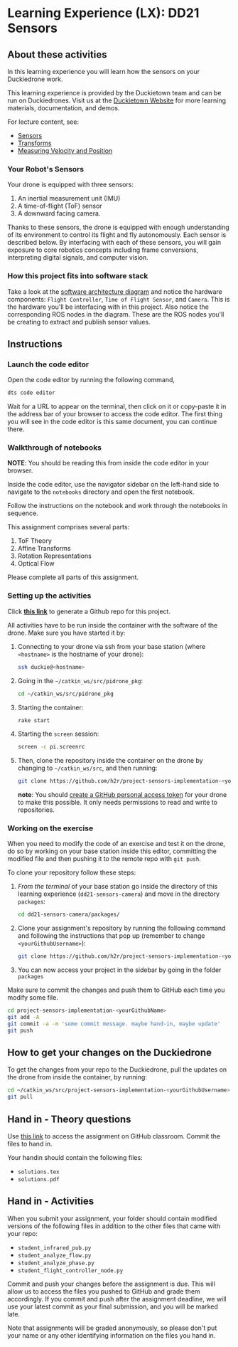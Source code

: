 # **Learning Experience (LX): DD21 Sensors**

## About these activities

In this learning experience you will learn how the sensors on your Duckiedrone work.

This learning experience is provided by the Duckietown team and can be run on Duckiedrones. Visit us at the
[Duckietown Website](https://www.duckietown.com) for more learning materials, documentation, and demos.

For lecture content, see:

* [Sensors](https://learning.edge.edx.org/course/course-v1:BrownX+CS195R+2018_T1/block-v1:BrownX+CS195R+2018_T1+type@sequential+block@3bde0261d3b04ccfa06f77eec394f97a)
* [Transforms](https://learning.edge.edx.org/course/course-v1:BrownX+CS195R+2018_T1/block-v1:BrownX+CS195R+2018_T1+type@sequential+block@3dd0e7c824e94017a36abda94cf18888)
* [Measuring Velocity and Position](https://learning.edge.edx.org/course/course-v1:BrownX+CS195R+2018_T1/block-v1:BrownX+CS195R+2018_T1+type@sequential+block@ccd9eede2624475b91ce4b55ee51ce87)

### Your Robot's Sensors

Your drone is equipped with three sensors:

1. An inertial measurement unit (IMU)
1. A time-of-flight (ToF) sensor
1. A downward facing camera.

Thanks to these sensors, the drone is equipped with enough understanding of its environment to control its flight and fly autonomously. Each sensor is described below. By interfacing with each of these sensors, you will gain exposure to core robotics concepts including frame conversions, interpreting digital signals, and computer vision.

### How this project fits into software stack

Take a look at the [software architecture diagram](https://docs.duckietown.org/daffy/opmanual_sky/out/software_architecture_intro.html) and notice the hardware components: `Flight Controller`, `Time of Flight Sensor`, and `Camera`. This is the hardware you'll be interfacing with in this project. Also notice the corresponding ROS nodes in the diagram. These are the ROS nodes you'll be creating to extract and publish sensor values.

## Instructions

### Launch the code editor

Open the code editor by running the following command,

```bash
dts code editor
```

Wait for a URL to appear on the terminal, then click on it or copy-paste it in the address bar
of your browser to access the code editor. The first thing you will see in the code editor is
this same document, you can continue there.

### Walkthrough of notebooks

**NOTE**: You should be reading this from inside the code editor in your browser.

Inside the code editor, use the navigator sidebar on the left-hand side to navigate to the
`notebooks` directory and open the first notebook.

Follow the instructions on the notebook and work through the notebooks in sequence.

This assignment comprises several parts:

1. ToF Theory
1. Affine Transforms
1. Rotation Representations
1. Optical Flow

Please complete all parts of this assignment.

### Setting up the activities

Click [**this link**](https://classroom.github.com/a/QKoUdfRa) to generate a Github repo for this project.

All activities have to be run inside the container with the software of the drone. Make sure you have started it by:

1. Connecting to your drone via ssh from your base station (where `<hostname>` is the hostname of your drone):

    ```bash
    ssh duckie@<hostname>
    ```

1. Going in the `~/catkin_ws/src/pidrone_pkg`:

    ```bash
    cd ~/catkin_ws/src/pidrone_pkg
    ```

1. Starting the container:

    ```bash
    rake start
    ```

1. Starting the `screen` session:

    ```bash
    screen -c pi.screenrc
    ```

1. Then, clone the repository inside the container on the drone by changing to `~/catkin_ws/src`, and then running:

    ```bash
    git clone https://github.com/h2r/project-sensors-implementation-<yourGithubUsername>
    ```

    **note**: You should [create a GitHub personal access token](https://docs.github.com/en/authentication/keeping-your-account-and-data-secure/creating-a-personal-access-token#creating-a-fine-grained-personal-access-token) for your drone to make this possible. It only needs permissions to read and write to repositories. 

### Working on the exercise

When you need to modify the code of an exercise and test it on the drone, do so by working on your base station inside this editor, committing the modified file and then pushing it to the remote repo with `git push`.

To clone your repository follow these steps:

1. *From the terminal* of your base station go inside the directory of this learning experience (`dd21-sensors-camera`) and move in the directory `packages`:

    ```bash
    cd dd21-sensors-camera/packages/
    ```

1. Clone your assignment's repository by running the following command and following the instructions that pop up (remember to change `<yourGithubUsername>`):

    ```bash
    git clone https://github.com/h2r/project-sensors-implementation-<yourGithubUsername>
    ```

1. You can now access your project in the sidebar by going in the folder `packages`

Make sure to commit the changes and push them to GitHub each time you modify some file.

```bash
cd project-sensors-implementation-<yourGithubName>
git add -A
git commit -a -m 'some commit message. maybe hand-in, maybe update'
git push
```

## How to get your changes on the Duckiedrone

To get the changes from your repo to the Duckiedrone, pull the updates on the drone from inside the container, by running:

```bash
cd ~/catkin_ws/src/project-sensors-implementation-<yourGithubUsername>
git pull
```

## Hand in - Theory questions

Use [this link](https://classroom.github.com/a/QKoUdfRa) to access the assignment on GitHub classroom. Commit the files to hand in.

Your handin should contain the following files:

* `solutions.tex`
* `solutions.pdf`

## Hand in - Activities

When you submit your assignment, your folder should contain modified versions of the following files in addition to the other files that came with your repo:

* `student_infrared_pub.py`
* `student_analyze_flow.py`
* `student_analyze_phase.py`
* `student_flight_controller_node.py`

Commit and push your changes before the assignment is due. This will allow us to access the files you pushed to GitHub and grade them accordingly. If you commit and push after the assignment deadline, we will use your latest commit as your final submission, and you will be marked late.

Note that assignments will be graded anonymously, so please don't put your name or any other identifying information on the files you hand in.
